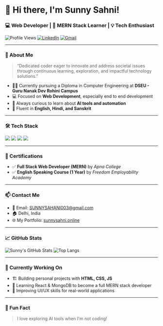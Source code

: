 # 👋 Hi there, I'm Sunny Sahni!  
### 💻 Web Developer | 🎯 MERN Stack Learner | 💡 Tech Enthusiast

![Profile Views](https://komarev.com/ghpvc/?username=sunny00311&color=blueviolet&style=flat-square)
[![LinkedIn](https://img.shields.io/badge/-Sunny%20Sahni-blue?style=flat-square&logo=Linkedin&logoColor=white&link=https://www.linkedin.com/in/sunny-sahni-018589304/)](https://www.linkedin.com/in/sunny-sahni-018589304/)
[![Gmail](https://img.shields.io/badge/Email-SUNNYSAHANI003@gmail.com-red?style=flat-square&logo=gmail&logoColor=white)](mailto:SUNNYSAHANI003@gmail.com)

---

### 🧭 About Me

> “Dedicated coder eager to innovate and address societal issues through continuous learning, exploration, and impactful technology solutions.”

- 🧑‍🎓 Currently pursuing a Diploma in Computer Engineering at **DSEU - Guru Nanak Dev Rohini Campus**
- 💻 Focused on **Web Development**, especially end to end development
- 🧠 Always curious to learn about **AI tools and automation**
- 💬 Fluent in **English, Hindi, and Sanskrit**

---

### 🛠️ Tech Stack

<p>
  <img src="https://img.shields.io/badge/HTML5-E34F26?style=flat-square&logo=html5&logoColor=white" />
  <img src="https://img.shields.io/badge/CSS3-1572B6?style=flat-square&logo=css3&logoColor=white" />
  <img src="https://img.shields.io/badge/JavaScript-F7DF1E?style=flat-square&logo=javascript&logoColor=black" />
  <img src="https://img.shields.io/badge/PHP-777BB4?style=flat-square&logo=php&logoColor=white" />
</p>

---

### 📜 Certifications

- ✅ **Full Stack Web Developer (MERN)** by *Apna College*
- ✅ **English Speaking Course (1 Year)** by *Freedom Employability Academy*

---

### 📫 Contact Me

- 📧 Email: [SUNNYSAHANI003@gmail.com](mailto:SUNNYSAHANI003@gmail.com)
- 🏠 Delhi, India
- 🌐 My Portfolio: [sunnysahni.online](https://sunnysahni.online)


---

### 📈 GitHub Stats

![Sunny's GitHub Stats](https://github-readme-stats.vercel.app/api?username=sunny00311&show_icons=true&theme=radical)
![Top Langs](https://github-readme-stats.vercel.app/api/top-langs/?username=sunny00311&layout=compact&theme=radical)

---

### 🧠 Currently Working On
- 🏗️ Building personal projects with **HTML, CSS, JS**  
- 🌱 Learning React & MongoDB to become a full MERN stack developer  
- 🚀 Improving UI/UX skills for real-world applications

---

### 🙌 Fun Fact
> I love exploring AI tools  when I'm not coding!



<!--
**sunny00311/sunny00311** is a ✨ _special_ ✨ repository because its `README.md` (this file) appears on your GitHub profile.

Here are some ideas to get you started:

- 🔭 I’m currently working on ...
- 🌱 I’m currently learning ...
- 👯 I’m looking to collaborate on ...
- 🤔 I’m looking for help with ...
- 💬 Ask me about ...
- 📫 How to reach me: ...
- 😄 Pronouns: ...
- ⚡ Fun fact: ...
-->
